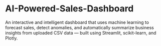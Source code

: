 # AI-Powered-Sales-Dashboard
An interactive and intelligent dashboard that uses machine learning to forecast sales, detect anomalies, and automatically summarize business insights from uploaded CSV data — built using Streamlit, scikit-learn, and Plotly.
